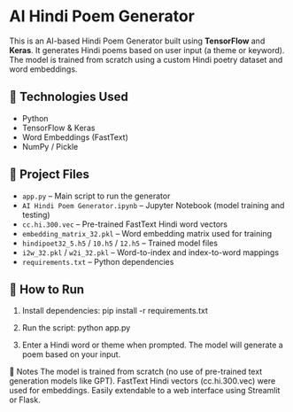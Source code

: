 # AI Hindi Poem Generator

This is an AI-based Hindi Poem Generator built using **TensorFlow** and **Keras**. It generates Hindi poems based on user input (a theme or keyword). The model is trained from scratch using a custom Hindi poetry dataset and word embeddings.


## 🔧 Technologies Used
- Python
- TensorFlow & Keras
- Word Embeddings (FastText)
- NumPy / Pickle


## 📁 Project Files

- `app.py` – Main script to run the generator
- `AI Hindi Poem Generator.ipynb` – Jupyter Notebook (model training and testing)
- `cc.hi.300.vec` – Pre-trained FastText Hindi word vectors
- `embedding_matrix_32.pkl` – Word embedding matrix used for training
- `hindipoet32_5.h5` / `10.h5` / `12.h5` – Trained model files
- `i2w_32.pkl` / `w2i_32.pkl` – Word-to-index and index-to-word mappings
- `requirements.txt` – Python dependencies


## 🚀 How to Run

1. Install dependencies:
   pip install -r requirements.txt

   
2. Run the script:
   python app.py
   
3. Enter a Hindi word or theme when prompted. The model will generate a poem based on your input.


📌 Notes
The model is trained from scratch (no use of pre-trained text generation models like GPT).
FastText Hindi vectors (cc.hi.300.vec) were used for embeddings.
Easily extendable to a web interface using Streamlit or Flask.

